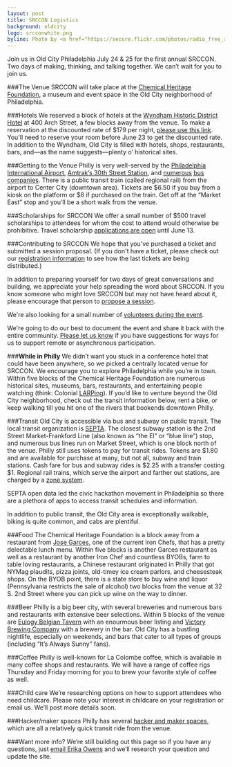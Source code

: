 ```yaml
---
layout: post
title: SRCCON Logistics
background: oldcity
logo: srcconwhite.png
byline: Photo by <a href="https://secure.flickr.com/photos/radio_free_rlyeh/5744633267">R'lyeh Imaging</a>
---
```

<p class="bodybig">Join us in Old City Philadelphia July 24 & 25 for the first annual SRCCON. Two days of making, thinking, and talking together. We can&rsquo;t wait for you to join us.</p>

###The Venue
SRCCON will take place at the [Chemical Heritage Foundation](http://www.chemheritage.org/), a museum and event space in the Old City neighborhood of Philadelphia.

###Hotels
We reserved a block of hotels at the [Wyndham Historic District Hotel](http://www.phillydowntownhotel.com/) at 400 Arch Street, a few blocks away from the venue. To make a reservation at the discounted rate of $179 per night, [please use this link](http://www.wyndham.com/groupevents2014/47153_KNIGHTMOZILLA/main.wnt). You'll need to reserve your room before June 23 to get the discounted rate. In addition to the Wyndham, Old City is filled with hotels, shops, restaurants, bars, and—as the name suggests—plenty o’ historical sites.

###Getting to the Venue
Philly is very well-served by the [Philadelphia International Airport](http://www.phl.org/Pages/HomePage.aspx), [Amtrak&rsquo;s 30th Street Station](http://www.amtrak.com/servlet/ContentServer?pagename=am/am2Station/Station_Page&code=PHL), and [numerous](http://megabus.com/) [bus](http://www.gotobus.com/yobus/) [companies](https://www.greyhound.com/default.aspx).
There is a public transit train (called regional rail) from the airport to Center City (downtown area). Tickets are $6.50 if you buy from a kiosk on the platform or $8 if purchased on the train. Get off at the &ldquo;Market East&rdquo; stop and you&rsquo;ll be a short walk from the venue.

###Scholarships for SRCCON
We offer a small number of $500 travel scholarships to attendees for whom the cost to attend would otherwise be prohibitive. Travel scholarship [applications are open](/scholarships) until June 13.

###Contributing to SRCCON
We hope that you've purchased a ticket and submitted a session proposal. (If you don't have a ticket, please check out our [registration information](/register) to see how the last tickets are being distributed.)

In addition to preparing yourself for two days of great conversations and building, we appreciate your help spreading the word about SRCCON. If you know someone who might love SRCCON but may not have heard about it, please encourage that person to [propose a session](/sessions/pitch).

We're also looking for a small number of [volunteers during the event](/volunteer).

We're going to do our best to document the event and share it back with the entire community. [Please let us know](mailto:srccon@opennews.org) if you have suggestions for ways for us to support remote or asynchronous participation.

###**While in Philly**
We didn&rsquo;t want you stuck in a conference hotel that could have been anywhere, so we picked a centrally located venue for SRCCON. We encourage you to explore Philadelphia while you&rsquo;re in town. Within five blocks of the Chemical Heritage Foundation are numerous historical sites, museums, bars, restaurants, and entertaining people watching (think: Colonial [LARPing](https://en.wikipedia.org/wiki/Live_action_role-playing_game)). If you&rsquo;d like to venture beyond the Old City neighborhood, check out the transit information below, rent a bike, or keep walking till you hit one of the rivers that bookends downtown Philly.

###Transit
Old City is accessible via bus and subway on public transit. The local transit organization is [SEPTA](http://septa.org). The closest subway station is the 2nd Street Market-Frankford Line (also known as &ldquo;the El&rdquo; or &ldquo;blue line&rdquo;) stop, and numerous bus lines run on Market Street, which is one block north of the venue. Philly still uses tokens to pay for transit rides. Tokens are $1.80 and are available for purchase at many, but not all, subway and train stations. Cash fare for bus and subway rides is $2.25 with a transfer costing $1. Regional rail trains, which serve the airport and farther out stations, are charged by a [zone system](http://septa.org/fares/ticket/index.html).

SEPTA open data led the civic hackathon movement in Philadelphia so there are a plethora of apps to access transit schedules and information.

In addition to public transit, the Old City area is exceptionally walkable, biking is quite common, and cabs are plentiful.

###Food
The Chemical Heritage Foundation is a block away from a restaurant from [Jose Garces](http://philadelphia.amadarestaurant.com/), one of the current Iron Chefs, that has a pretty delectable lunch menu. Within five blocks is another Garces restaurant as well as a restaurant by another Iron Chef and countless BYOBs, farm to table loving restaurants, a Chinese restaurant originated in Philly that got NYMag plaudits, pizza joints, old-timey ice cream parlors, and cheesesteak shops. On the BYOB point, there is a state store to buy wine and liquor (Pennsylvania restricts the sale of alcohol) two blocks from the venue at 32 S. 2nd Street where you can pick up wine on the way to dinner.

###Beer
Philly is a big beer city, with several breweries and numerous bars and restaurants with extensive beer selections. Within 5 blocks of the venue are [Eulogy Belgian Tavern](http://eulogybar.com/) with an enourmous beer listing and [Victory Brewing Company](http://www.victorybeer.com/) with a brewery in the bar. Old City has a bustling nightlife, especially on weekends, and bars that cater to all types of groups (including &ldquo;It&rsquo;s Always Sunny&rdquo; fans).

###Coffee
Philly is well-known for La Colombe coffee, which is available in many coffee shops and restaurants. We will have a range of coffee rigs Thursday and Friday morning for you to brew your favorite style of coffee as well.

###Child care
We&rsquo;re researching options on how to support attendees who need childcare. Please note your interest in childcare on your registration or email us. We&rsquo;ll post more details soon.

###Hacker/maker spaces
Philly has several [hacker and maker spaces](http://hackerspaces.org/wiki/Philadelphia), which are all a relatively quick transit ride from the venue.

###Want more info?
We&rsquo;re still building out this page so if you have any questions, just [email Erika Owens](mailto:erika@mozillafoundation.org) and we&rsquo;ll research your question and update the site.
